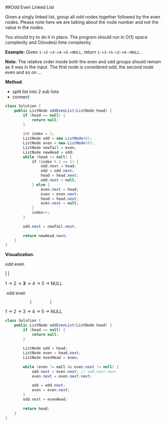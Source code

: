 ##Odd Even Linked List

Given a singly linked list, group all odd nodes together followed by the even nodes. Please note here we are talking about the node number and not the value in the nodes.

You should try to do it in place. The program should run in O(1) space complexity and O(nodes) time complexity.

**Example:**
Given `1->2->3->4->5->NULL`,
return `1->3->5->2->4->NULL`.

**Note:**
The relative order inside both the even and odd groups should remain as it was in the input. 
The first node is considered odd, the second node even and so on ...





**Method**:

* split list into 2 sub lists
* connect



```java
class Solution {
    public ListNode oddEvenList(ListNode head) {
        if (head == null) {
            return null;
        }
         
        int index = 1;
        ListNode odd = new ListNode(0);
        ListNode even = new ListNode(0);
        ListNode newTail = even;
        ListNode newHead = odd;
        while (head != null) {
            if (index % 2 == 1) {
                odd.next = head;
                odd = odd.next;
                head = head.next;
                odd.next = null;
            } else {
                even.next = head;
                even = even.next;
                head = head.next;
                even.next = null;
            }
            index++;
        }
        
        odd.next = newTail.next;
        
        return newHead.next;
    }
}
```



**Visualization**: 



odd   even

   |        |

   1  ->   2   -> **3** -> 4 -> 5 -> NULL

​		    odd   even

   		       |        |

   1  ->   2   -> 3  ->  4 -> 5 -> NULL



```java
class Solution {
    public ListNode oddEvenList(ListNode head) {
        if (head == null) {
            return null;
        }
         
        ListNode odd = head;
        ListNode even = head.next;
        ListNode evenHead = even;
        
        while (even != null && even.next != null) {
            odd.next = even.next; // odd.next.next
            even.next = even.next.next;
            
            odd = odd.next;
            even = even.next;
        }
        odd.next = evenHead;
        
        return head;
    }
}
```

